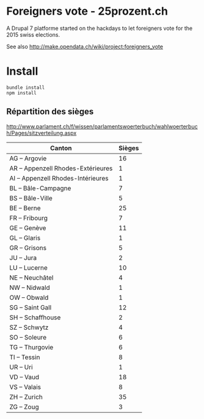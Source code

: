 # Foreigners vote - 25prozent.ch


A Drupal 7 platforme started on the hackdays to let foreigners vote for the 2015 swiss elections. 

See also http://make.opendata.ch/wiki/project:foreigners_vote

# Install
```
bundle install
npm install
```



## Répartition des sièges

http://www.parlament.ch/f/wissen/parlamentswoerterbuch/wahlwoerterbuch/Pages/sitzverteilung.aspx

| Canton | Sièges |
| ------------- | ------------- |
| AG – Argovie | 16 |
| AR – Appenzell Rhodes-Extérieures | 1 |
| AI – Appenzell Rhodes-Intérieures | 1 |
| BL – Bâle-Campagne | 7 |
| BS – Bâle-Ville | 5 |
| BE – Berne | 25 |
| FR – Fribourg | 7 |
| GE – Genève | 11 |
| GL – Glaris | 1 |
| GR – Grisons | 5 |
| JU – Jura | 2 |
| LU – Lucerne | 10 |
| NE – Neuchâtel | 4 |
| NW – Nidwald | 1 |
| OW – Obwald | 1 |
| SG – Saint Gall | 12 |
| SH – Schaffhouse | 2 |
| SZ – Schwytz | 4 |
| SO – Soleure | 6 |
| TG – Thurgovie | 6 |
| TI – Tessin | 8 |
| UR – Uri | 1 |
| VD – Vaud | 18 |
| VS – Valais | 8 |
| ZH – Zurich | 35 |
| ZG – Zoug | 3 |

